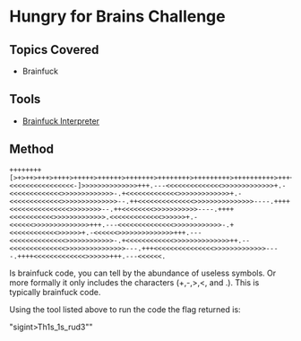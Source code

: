 # Hungry for Brains Challenge

## Topics Covered

* Brainfuck

## Tools

* [Brainfuck Interpreter](https://copy.sh/brainfuck/) 

## Method

```
++++++++[>+>++>+++>++++>+++++>++++++>+++++++>++++++++>+++++++++>++++++++++>+++++++++++>++++++++++++>+++++++++++++>++++++++++++++>+++++++++++++++>++++++++++++++++<<<<<<<<<<<<<<<<-]>>>>>>>>>>>>>>+++.---<<<<<<<<<<<<<<>>>>>>>>>>>>>+.-<<<<<<<<<<<<<>>>>>>>>>>>>>-.+<<<<<<<<<<<<<>>>>>>>>>>>>>+.-<<<<<<<<<<<<<>>>>>>>>>>>>>>--.++<<<<<<<<<<<<<<>>>>>>>>>>>>>>>----.++++<<<<<<<<<<<<<<<>>>>>>>>--.++<<<<<<<<>>>>>>>>>>>----.++++<<<<<<<<<<<>>>>>>>>>>>>>.<<<<<<<<<<<<<>>>>>>+.-<<<<<<>>>>>>>>>>>>>>+++.---<<<<<<<<<<<<<<>>>>>>>>>>>>-.+<<<<<<<<<<<<>>>>>>+.-<<<<<<>>>>>>>>>>>>>>+++.---<<<<<<<<<<<<<<>>>>>>>>>>>>-.+<<<<<<<<<<<<>>>>>>>>>>>>>>++.--<<<<<<<<<<<<<<>>>>>>>>>>>>>>>---.+++<<<<<<<<<<<<<<<>>>>>>>>>>>>>----.++++<<<<<<<<<<<<<>>>>>>+++.---<<<<<<.
```

Is brainfuck code, you can tell by the abundance of useless symbols. Or more formally it only includes the characters (+,-,>,<, and .). This is typically brainfuck code.

Using the tool listed above to run the code the flag returned is:

"sigint>Th1s_1s_rud3""
